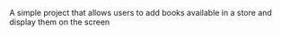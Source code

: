 A simple project that allows users to add books available in a store and display them on the screen
